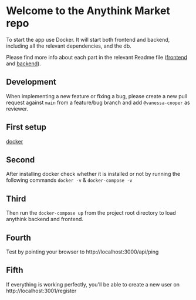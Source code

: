 # Welcome to the Anythink Market repo

To start the app use Docker. It will start both frontend and backend, including all the relevant dependencies, and the db.

Please find more info about each part in the relevant Readme file ([frontend](frontend/readme.md) and [backend](backend/README.md)).

## Development

When implementing a new feature or fixing a bug, please create a new pull request against `main` from a feature/bug branch and add `@vanessa-cooper` as reviewer.

## First setup
 
[docker](https://www.docker.com/)

## Second

After installing docker check whether it is installed or not by running the following commands `docker -v` & `docker-compose -v`

## Third

Then run the `docker-compose up` from the project root directory to load anythink backend and frontend.

## Fourth
 
Test by pointing your browser to http://localhost:3000/api/ping

## Fifth

If everything is working perfectly, you'll be able to create a new user on http://localhost:3001/register